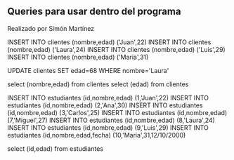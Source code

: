 ## Queries para usar dentro del programa
Realizado por Simón Martínez

INSERT INTO clientes (nombre,edad) ('Juan',22)
INSERT INTO clientes (nombre,edad) ('Laura',24)
INSERT INTO clientes (nombre,edad) ('Luis',29)
INSERT INTO clientes (nombre,edad) ('Maria',31)

UPDATE clientes SET edad=68 WHERE nombre='Laura'

select (nombre,edad) from clientes
select (edad) from clientes

INSERT INTO estudiantes (id,nombre,edad) (1,'Juan',22)
INSERT INTO estudiantes (id,nombre,edad) (2,'Ana',30)
INSERT INTO estudiantes (id,nombre,edad) (3,'Carlos',25)
INSERT INTO estudiantes (id,nombre,edad) (7,'Miguel',27)
INSERT INTO estudiantes (id,nombre,edad) (8,'Laura',24)
INSERT INTO estudiantes (id,nombre,edad) (9,'Luis',29)
INSERT INTO estudiantes (id,nombre,edad,fecha) (10,'Maria',31,12/10/2000)

select (id,edad) from estudiantes
